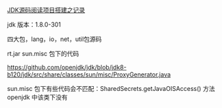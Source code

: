 [JDK源码阅读项目搭建之记录](https://blog.csdn.net/Mr_Programming_Liu/article/details/105158350)

jdk 版本：1.8.0-301

四大包，lang，io，net，util包源码

rt.jar  sun.misc 包下的代码

https://github.com/openjdk/jdk/blob/jdk8-b120/jdk/src/share/classes/sun/misc/ProxyGenerator.java

sun.misc 包下有些代码会不匹配：SharedSecrets.getJavaOISAccess() 方法 openjdk 中该类下没有